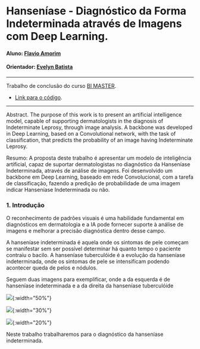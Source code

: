 

# Hanseníase - Diagnóstico da Forma Indeterminada através de Imagens com Deep Learning.


#### Aluno: [Flavio Amorim](https://github.com/flamorim)
#### Orientador: [Evelyn Batista](https://github.com/https://github.com/evysb)

---

Trabalho de conclusão do curso [BI MASTER](https://ica.puc-rio.ai/bi-master).

- [Link para o código](https://github.com/flamorim/Leprosybyimage).

---



Abstract. The purpose of this work is to present an artificial intelligence model, capable of supporting dermatologists in the diagnosis of Indeterminate Leprosy, through image analysis. A backbone was developed in Deep Learning, based on a Convolutional network, with the task of classification, that predicts the probability of an image having Indeterminate Leprosy.


Resumo: A proposta deste trabalho é apresentar um modelo de inteligência artificial, capaz de suportar dermatologistas no diagnóstico da Hanseníase Indeterminada, através de análise de imagens. Foi desenvolvido um backbone em Deep Learning, baseado em rede Convolucional, com a tarefa de classificação, fazendo a predição de probabilidade de uma imagem indicar Hanseníase Indeterminada ou não. 

### 1. Introdução

O reconhecimento de padrões visuais é uma habilidade fundamental em diagnósticos em dermatologia e a IA pode fornecer suporte à análise de imagens e melhorar a precisão diagnóstica dentro desse campo.

A hanseníase indeterminada é aquela onde os sintomas de pele começam se manifestar sem ser possível determinar há quanto tempo o paciente contraiu o bacilo. A hanseníase tuberculóide é a evolução da hanseníase indeterminada, onde os sintomas de pele se intensificam podendo acontecer queda de pelos e nódulos.

Seguem duas imagens para exemplificar, onde a da esquerda é de hanseníase indeterminada e a da direita da hanseníase tuberculóide

![](https://github.com/flamorim/Leprosybyimage/blob/main/auxiliary/fig01-ind.jpg){:width="50%"}

![](https://github.com/flamorim/Leprosybyimage/blob/main/auxiliary/fig01-ind.jpg){:width="30%"}

![](https://github.com/flamorim/Leprosybyimage/blob/main/auxiliary/fig01-ind.jpg){:width="20%"}


Neste trabalho trabalharemos para o diagnóstico da hanseníase indeterminada.

